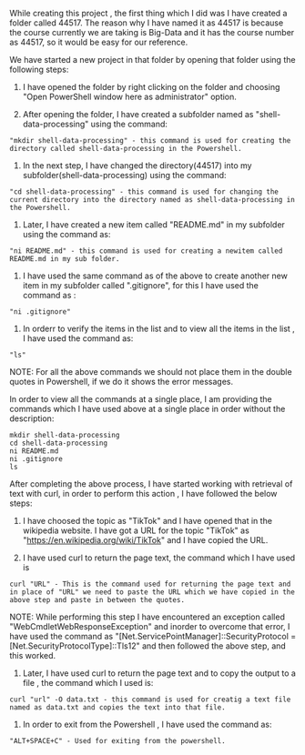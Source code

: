 While creating this project , the first thing which I did was I have created a folder called 44517. The reason why I have named it as 44517 is because the course currently we are taking is Big-Data and it has the course number as 44517, so it would be easy for our reference.

We have started a new project in that folder by opening that folder using the following steps:

1. I have opened the folder by right clicking on the folder and choosing "Open PowerShell window here as administrator" option.

1. After opening the folder, I have created a subfolder named as "shell-data-processing" using the command:
```
"mkdir shell-data-processing" - this command is used for creating the directory called shell-data-processing in the Powershell.
```

1. In the next step, I have changed the directory(44517) into my subfolder(shell-data-processing) using the command:
```
"cd shell-data-processing" - this command is used for changing the current directory into the directory named as shell-data-processing in the Powershell.
```

1. Later, I have created a new item called "README.md" in my subfolder using the command as:
```
"ni README.md" - this command is used for creating a newitem called README.md in my sub folder.
```

1. I have used the same command as of the above to create another new item in my subfolder called ".gitignore", for this I have used the command as :
```
"ni .gitignore"
```

1. In orderr to verify the items in the list and to view all the items in the list , I have used the command as:
```
"ls"
```

NOTE: For all the above commands we should not place them in the double quotes in Powershell, if we do it shows the error messages.

In order to view all the commands at a single place, I am providing the commands which I have used above at a single place in order without the description:
     
```
mkdir shell-data-processing
cd shell-data-processing
ni README.md
ni .gitignore
ls 
```
    
After completing the above process, I have started working with retrieval of text with curl, in order to perform this action , I have followed the below steps:

1. I have choosed the topic as "TikTok" and I have opened that in the wikipedia website. I have got a URL for the topic "TikTok" as "https://en.wikipedia.org/wiki/TikTok" and I have copied the URL.

1. I have used curl to return the page text, the command which I have used is 
```
curl "URL" - This is the command used for returning the page text and in place of "URL" we need to paste the URL which we have copied in the above step and paste in between the quotes.
```

NOTE: While performing this step I have encountered an exception called "WebCmdletWebResponseException" and inorder to overcome that error, I have used the command as "[Net.ServicePointManager]::SecurityProtocol = [Net.SecurityProtocolType]::Tls12" and then followed the above step, and this worked.

1. Later, I have used curl to return the page text and to copy the output to a file , the command which I used is:
```
curl "url" -O data.txt - this command is used for creatig a text file named as data.txt and copies the text into that file.
```

1. In order to exit from the Powershell , I have used the command as:
```
"ALT+SPACE+C" - Used for exiting from the powershell.
```
